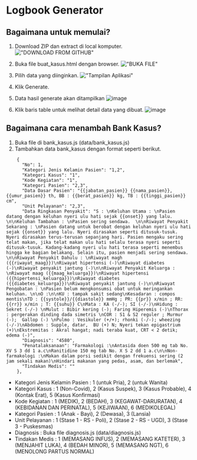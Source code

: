 # Logbook Generator

## Bagaimana untuk memulai?

1. Download ZIP dan extract di local komputer.
!["DOWNLOAD FROM GITHUB"](https://user-images.githubusercontent.com/53747430/125223274-b109b380-e2f5-11eb-9ad9-c97f560036aa.png) 

2. Buka file buat_kasus.html dengan browser.
!["BUKA FILE"](https://user-images.githubusercontent.com/53747430/125224057-05616300-e2f7-11eb-89da-4084a48d7e5c.png) 

3. Pilih data yang diinginkan.
!["Tampilan Aplikasi"](https://user-images.githubusercontent.com/53747430/125224339-a4865a80-e2f7-11eb-941a-b350968a3ec2.png) 

4. Klik Generate.
5. Data hasil generate akan ditampilkan
![image](https://user-images.githubusercontent.com/53747430/125224600-237b9300-e2f8-11eb-8048-57324d9dc93c.png)

6. Klik baris table untuk melihat detail data yang dibuat.
![image](https://user-images.githubusercontent.com/53747430/125224926-9edd4480-e2f8-11eb-8881-f038cfc34cd6.png)


## Bagaimana cara menambah Bank Kasus?

1. Buka file di bank_kasus.js (data/bank_kasus.js)
2. Tambahkan data bank_kasus dengan format seperti berikut.
```
    {
      "No": 1,
      "Kategori Jenis Kelamin Pasien": "1,2",
      "Kategori Kasus": "1",
      "Kode Kegiatan": "1",
      "Kategori Pasien": "2,3",
      "Data Dasar Pasien": "{{jabatan_pasien}} {{nama_pasien}}, {{umur_pasien}} th, BB : {{berat_pasien}} kg, TB : {{tinggi_pasien}} cm",
      "Unit Pelayanan": "2,3",
      "Data Ringkasan Penyakit": "S : \nKeluhan Utama : \nPasien datang dengan keluhan nyeri ulu hati sejak {{onset}} yang lalu. \n\nKeluhan Tambahan : \nPasien sering sendawa.  \n\nRiwayat Penyakit Sekarang : \nPasien datang untuk berobat dengan keluhan nyeri ulu hati sejak {{onset}} yang lalu. Nyeri dirasakan seperti ditusuk-tusuk. Nyeri dirasakan terus-terusan sepanjang hari. Pasien mengaku sering telat makan, jika telat makan ulu hati selalu terasa nyeri seperti ditusuk-tusuk. Kadang-kadang nyeri ulu hati terasa seperti menembus hingga ke bagian belakang. Selain itu, pasien menjadi sering sendawa. \n\nRiwayat Penyakit Dahulu : \nRiwayat magh ({{riwayat_maag}})\nRiwayat hipertensi (-)\nRiwayat diabetes (-)\nRiwayat penyakit jantung (-)\n\nRiwayat Penyakit Keluarga : \nRiwayat maag ({{maag_keluarga}})\nRiwayat hipertensi ({{hipertensi_keluarga}})\nRiwayat diabetes ({{diabetes_keluarga}})\nRiwayat penyakit jantung (-)\n\nRiwayat Pengobatan : \nPasien belum mengkonsumsi obat untuk meringankan keluhan. \n\nO :\n\nKU : tampak sakit sedang\nKesadaran : compos mentis\nTD : {{systole}}/{{diastole}} mmHg ; PR: {{pr}} x/min ; RR: {{rr}} x/min ; T: {{suhu}} C\nMata : KA (-/-); SI (-/-)\nHidung : Sekret (-/-) \nMulut : Bibir kering (-); Faring Hiperemis (-)\nThorax : pergerakan dinding dada simetris \nCOR : S1 & S2 reguler ; Murmur (-);  Gallop (-) \nPulmo : Vesikuler (+/+); rhonki (-/-); wheezing (-/-)\nAbdomen : Supple, datar,  BU (+) N; Nyeri tekan epigastrium (+)\nEkstremitas : Akral hangat; nadi teraba kuat, CRT < 2 detik; edema (-)",
      "Diagnosis": "4580",
      "Penatalaksanaan": "Farmakologi :\nAntasida doen 500 mg tab No. XV S 3 dd 1 a.c\nRanitidine 150 mg tab No. X S 2 dd 1 a.c\n\nNon-farmakologi :\nMakan dalam porsi sedikit dengan frekuensi sering (2 jam sekali makan)\nHindari makanan yang pedas, asam, dan berlemak",
      "Tindakan Medis": ""
    },
```
-  Kategori Jenis Kelamin Pasien : 1 (untuk Pria), 2 (untuk Wanita)
-  Kategori Kasus : 1 (Non-Covid), 2 (Kasus Suspek), 3 (Kasus Probable), 4 (Kontak Erat), 5 (Kasus Konfirmasi)
-  Kode Kegiatan : 1 (MEDIK), 2 (BEDAH), 3 (KEGAWAT-DARURATAN), 4 (KEBIDANAN DAN PERINATAL), 5 (KEJIWAAN), 6 (MEDIKOLEGAL)
-  Kategori Pasien : 1 (Anak - Bayi), 2 (Dewasa), 3 (Lansia)
-  Unit Pelayanan : 1 (Stase 1 - RS - Poli), 2 (Stase 2 - RS - UGD), 3 (Stase 3 - Puskesmas)
-  Diagnosis : Buka file diagnosis.js (data/diagnosis.js)
-  Tindakan Medis : 1 (MEMASANG INFUS), 2 (MEMASANG KATETER), 3 (MENJAHIT LUKA), 4 (BEDAH MINOR), 5 (MEMASANG NGT), 6 (MENOLONG PARTUS NORMAL)
